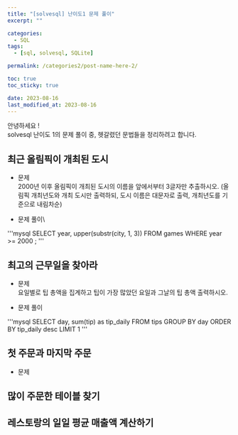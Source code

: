 ```yaml
---
title: "[solvesql] 난이도1 문제 풀이"
excerpt: ""

categories:
  - SQL
tags:
  - [sql, solvesql, SQLite]

permalink: /categories2/post-name-here-2/

toc: true
toc_sticky: true

date: 2023-08-16
last_modified_at: 2023-08-16
---
```

안녕하세요 !\
solvesql 난이도 1의 문제 풀이 중, 헷갈렸던 문법들을 정리하려고 합니다.


## 최근 올림픽이 개최된 도시
- 문제\
2000년 이후 올림픽이 개최된 도시의 이름을 앞에서부터 3글자만 추출하시오. (올림픽 개최년도와 개최 도시만 출력하되, 도시 이름은 대문자로 출력, 개최년도를 기준으로 내림차순)

- 문제 풀이\
  
'''mysql
SELECT year, upper(substr(city, 1, 3))
FROM games
WHERE year >= 2000 ;
'''


## 최고의 근무일을 찾아라
- 문제\
요일별로 팁 총액을 집계하고 팁이 가장 많았던 요일과 그날의 팁 총액 출력하시오.

- 문제 풀이

'''mysql
SELECT day, sum(tip) as tip_daily
FROM tips
GROUP BY day
ORDER BY tip_daily desc
LIMIT 1
'''



## 첫 주문과 마지막 주문
- 문제



## 많이 주문한 테이블 찾기


## 레스토랑의 일일 평균 매출액 계산하기


